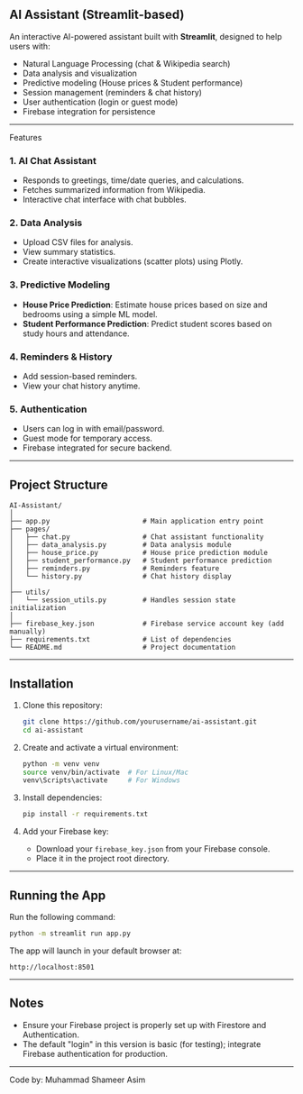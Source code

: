 ## AI Assistant (Streamlit-based)

An interactive AI-powered assistant built with **Streamlit**, designed to help users with:
- Natural Language Processing (chat & Wikipedia search)
- Data analysis and visualization
- Predictive modeling (House prices & Student performance)
- Session management (reminders & chat history)
- User authentication (login or guest mode)
- Firebase integration for persistence

---

Features

### 1. **AI Chat Assistant**
- Responds to greetings, time/date queries, and calculations.
- Fetches summarized information from Wikipedia.
- Interactive chat interface with chat bubbles.

### 2. **Data Analysis**
- Upload CSV files for analysis.
- View summary statistics.
- Create interactive visualizations (scatter plots) using Plotly.

### 3. **Predictive Modeling**
- **House Price Prediction**: Estimate house prices based on size and bedrooms using a simple ML model.
- **Student Performance Prediction**: Predict student scores based on study hours and attendance.

### 4. **Reminders & History**
- Add session-based reminders.
- View your chat history anytime.

### 5. **Authentication**
- Users can log in with email/password.
- Guest mode for temporary access.
- Firebase integrated for secure backend.

---

## Project Structure

```
AI-Assistant/
│
├── app.py                       # Main application entry point
├── pages/
│   ├── chat.py                  # Chat assistant functionality
│   ├── data_analysis.py         # Data analysis module
│   ├── house_price.py           # House price prediction module
│   ├── student_performance.py   # Student performance prediction
│   ├── reminders.py             # Reminders feature
│   └── history.py               # Chat history display
│
├── utils/
│   └── session_utils.py         # Handles session state initialization
│
├── firebase_key.json            # Firebase service account key (add manually)
├── requirements.txt             # List of dependencies
└── README.md                    # Project documentation
```

---

## Installation

1. Clone this repository:
   ```bash
   git clone https://github.com/yourusername/ai-assistant.git
   cd ai-assistant
   ```

2. Create and activate a virtual environment:
   ```bash
   python -m venv venv
   source venv/bin/activate  # For Linux/Mac
   venv\Scripts\activate     # For Windows
   ```

3. Install dependencies:
   ```bash
   pip install -r requirements.txt
   ```

4. Add your Firebase key:
   - Download your `firebase_key.json` from your Firebase console.
   - Place it in the project root directory.

---

## Running the App

Run the following command:
```bash
python -m streamlit run app.py
```

The app will launch in your default browser at:
```
http://localhost:8501
```
---

## Notes
- Ensure your Firebase project is properly set up with Firestore and Authentication.
- The default "login" in this version is basic (for testing); integrate Firebase authentication for production.

-------------------------------
Code by: Muhammad Shameer Asim